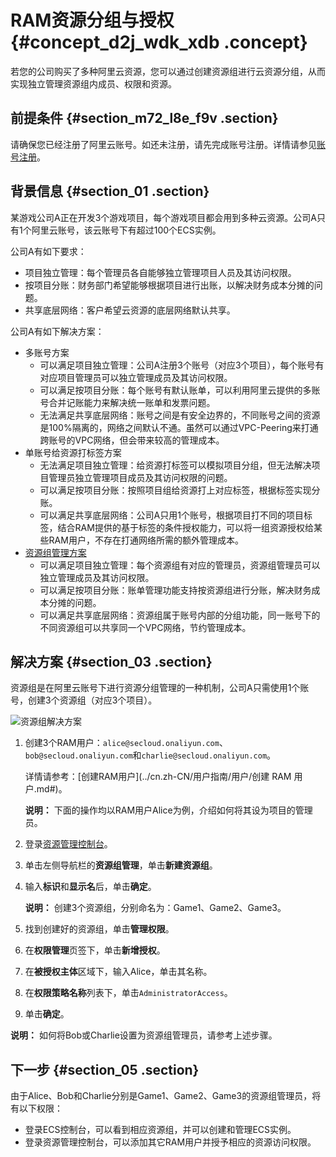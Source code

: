# RAM资源分组与授权 {#concept_d2j_wdk_xdb .concept}

若您的公司购买了多种阿里云资源，您可以通过创建资源组进行云资源分组，从而实现独立管理资源组内成员、权限和资源。

## 前提条件 {#section_m72_l8e_f9v .section}

请确保您已经注册了阿里云账号。如还未注册，请先完成账号注册。详情请参见[账号注册](https://account.aliyun.com/register/register.htm)。

## 背景信息 {#section_01 .section}

某游戏公司A正在开发3个游戏项目，每个游戏项目都会用到多种云资源。公司A只有1个阿里云账号，该云账号下有超过100个ECS实例。

公司A有如下要求：

-   项目独立管理：每个管理员各自能够独立管理项目人员及其访问权限。
-   按项目分账：财务部门希望能够根据项目进行出账，以解决财务成本分摊的问题。
-   共享底层网络：客户希望云资源的底层网络默认共享。

公司A有如下解决方案：

-   多账号方案
    -   可以满足项目独立管理：公司A注册3个账号（对应3个项目），每个账号有对应项目管理员可以独立管理成员及其访问权限。
    -   可以满足按项目分账：每个账号有默认账单，可以利用阿里云提供的多账号合并记账能力来解决统一账单和发票问题。
    -   无法满足共享底层网络：账号之间是有安全边界的，不同账号之间的资源是100%隔离的，网络之间默认不通。虽然可以通过VPC-Peering来打通跨账号的VPC网络，但会带来较高的管理成本。
-   单账号给资源打标签方案
    -   无法满足项目独立管理：给资源打标签可以模拟项目分组，但无法解决项目管理员独立管理项目成员及其访问权限的问题。
    -   可以满足按项目分账：按照项目组给资源打上对应标签，根据标签实现分账。
    -   可以满足共享底层网络：公司A只用1个账号，根据项目打不同的项目标签，结合RAM提供的基于标签的条件授权能力，可以将一组资源授权给某些RAM用户，不存在打通网络所需的额外管理成本。
-   [资源组管理方案](#) 
    -   可以满足项目独立管理：每个资源组有对应的管理员，资源组管理员可以独立管理成员及其访问权限。
    -   可以满足按项目分账：账单管理功能支持按资源组进行分账，解决财务成本分摊的问题。
    -   可以满足共享底层网络：资源组属于账号内部的分组功能，同一账号下的不同资源组可以共享同一个VPC网络，节约管理成本。

## 解决方案 {#section_03 .section}

资源组是在阿里云账号下进行资源分组管理的一种机制，公司A只需使用1个账号，创建3个资源组（对应3个项目）。

![资源组解决方案](http://static-aliyun-doc.oss-cn-hangzhou.aliyuncs.com/assets/img/23774/156396240814357_zh-CN.png)

1.  创建3个RAM用户：`alice@secloud.onaliyun.com`、`bob@secloud.onaliyun.com`和`charlie@secloud.onaliyun.com`。

    详情请参考：[创建RAM用户](../cn.zh-CN/用户指南/用户/创建 RAM 用户.md#)。

    **说明：** 下面的操作均以RAM用户Alice为例，介绍如何将其设为项目的管理员。

2.  登录[资源管理控制台](https://resourcemanager.console.aliyun.com/)。
3.  单击左侧导航栏的**资源组管理**，单击**新建资源组**。
4.  输入**标识**和**显示名**后，单击**确定**。

    **说明：** 创建3个资源组，分别命名为：Game1、Game2、Game3。

5.  找到创建好的资源组，单击**管理权限**。
6.  在**权限管理**页签下，单击**新增授权**。
7.  在**被授权主体**区域下，输入Alice，单击其名称。
8.  在**权限策略名称**列表下，单击`AdministratorAccess`。
9.  单击**确定**。

**说明：** 如何将Bob或Charlie设置为资源组管理员，请参考上述步骤。

## 下一步 {#section_05 .section}

由于Alice、Bob和Charlie分别是Game1、Game2、Game3的资源组管理员，将有以下权限：

-   登录ECS控制台，可以看到相应资源组，并可以创建和管理ECS实例。
-   登录资源管理控制台，可以添加其它RAM用户并授予相应的资源访问权限。

